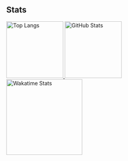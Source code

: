 ## Stats
<div align="left">
  <a href="https://github.com/anuraghazra/github-readme-stats">
    <img alt="Top Langs" height="150px" src="https://github-readme-stats.vercel.app/api/top-langs/?username=kseki&layout=compact&langs_count=8&theme=tokyonight" />
  </a>
  <a href="https://github.com/anuraghazra/github-readme-stats">
    <img alt="GitHub Stats" height="150px" src="https://github-readme-stats.vercel.app/api?username=kseki&count_private=true&show_icons=true&theme=tokyonight" />
  </a>
</div>
<div align="left">
  <a href="https://github.com/anuraghazra/github-readme-stats">
    <img alt="Wakatime Stats" height="200px" src="https://github-readme-stats.vercel.app/api/wakatime?username=kseki&theme=tokyonight&layout=compact&v=2" />
  </a>
</ div>


<!--
**kseki/kseki** is a ✨ _special_ ✨ repository because its `README.md` (this file) appears on your GitHub profile.

Here are some ideas to get you started:

- 🔭 I’m currently working on ...
- 🌱 I’m currently learning ...
- 👯 I’m looking to collaborate on ...
- 🤔 I’m looking for help with ...
- 💬 Ask me about ...
- 📫 How to reach me: ...
- 😄 Pronouns: ...
- ⚡ Fun fact: ...
-->

